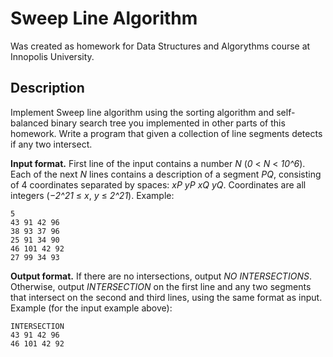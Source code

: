 # Sweep Line Algorithm
Was created as homework for Data Structures and Algorythms course at Innopolis University.

## Description
Implement Sweep line algorithm using the sorting algorithm and self-balanced binary search tree you implemented in other parts of this homework. Write a program that given a collection of line segments detects if any two intersect.

**Input format.** First line of the input contains a number *N* (*0* < *N* < *10^6*). Each of the next *N* lines contains a description of a segment *PQ*, consisting of 4 coordinates separated by spaces: *xP yP xQ yQ*. Coordinates are all integers (*−2^21* ≤ *x*, *y* ≤ *2^21*).
Example:
```
5
43 91 42 96
38 93 37 96
25 91 34 90
46 101 42 92
27 99 34 93
```
**Output format.** If there are no intersections, output *NO INTERSECTIONS*. Otherwise, output *INTERSECTION* on the first line and any two segments that intersect on the second and third lines, using the same format as input.
Example (for the input example above):
```
INTERSECTION
43 91 42 96
46 101 42 92
```


